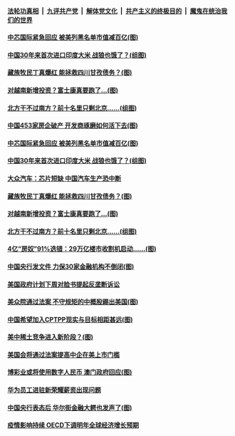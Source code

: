 

####  [法轮功真相](../../../../basic/blob/master/README.md?t=12051203) &nbsp;|&nbsp; [九评共产党](../../../../9ping.md/blob/master/README.md?t=12051203) &nbsp;|&nbsp; [解体党文化](../../../../jtdwh.md/blob/master/README.md?t=12051203)  &nbsp;|&nbsp; [共产主义的终极目的](../../../../gczydzjmd.md/blob/master/README.md?t=12051203) &nbsp;|&nbsp; [魔鬼在统治我们的世界](../../../../mgztzwmdsj.md/blob/master/README.md?t=12051203) 


#### [中芯国际紧急回应 被美列黑名单市值减百亿(图)](../pages/p5/954745.md?t=12051203) 

#### [中国30年来首次进口印度大米 战狼也饿了？(组图)](../pages/p5/954741.md?t=12051203) 

#### [藏族牧民丁真爆红 能拯救四川甘孜债务？(图)](../pages/p5/954677.md?t=12051203) 

#### [对越南新增投资？富士康真要跑了…(图)](../pages/p5/954673.md?t=12051203) 

#### [北方干不过南方？前十名里只剩北京……(组图)](../pages/p5/954667.md?t=12051203) 


#### [中国453家房企破产 开发商琢磨如何活下去(图)](../pages/p5/954731.md?t=12051203) 

#### [中芯国际紧急回应 被美列黑名单市值减百亿(图)](../pages/p5/954745.md?t=12051203) 

#### [中国30年来首次进口印度大米 战狼也饿了？(组图)](../pages/p5/954741.md?t=12051203) 

#### [大众汽车：芯片短缺 中国汽车生产恐中断](../pages/p5/954738.md?t=12051203) 

#### [藏族牧民丁真爆红 能拯救四川甘孜债务？(图)](../pages/p5/954677.md?t=12051203) 

#### [对越南新增投资？富士康真要跑了…(图)](../pages/p5/954673.md?t=12051203) 

#### [北方干不过南方？前十名里只剩北京……(组图)](../pages/p5/954667.md?t=12051203) 

#### [4亿“房奴”91%选错：29万亿楼市收割机启动……(图)](../pages/p5/954658.md?t=12051203) 

#### [中国央行发文件 力保30家金融机构不倒闭(图)](../pages/p5/954612.md?t=12051203) 

#### [美国政府计划下周对脸书提起反垄断诉讼](../pages/p5/954605.md?t=12051203) 

#### [美众院通过法案 不守规矩的中概股踢出美国(图)](../pages/p5/954597.md?t=12051203) 

#### [中国希望加入CPTPP现实与目标相距甚远(图)](../pages/p5/954528.md?t=12051203) 

#### [美中稀土竞争进入新阶段？(图)](../pages/p5/954524.md?t=12051203) 

#### [美国会将通过法案提高中企在美上市门槛](../pages/p5/954521.md?t=12051203) 


#### [博彩业或将使用数字人民币 澳门政府回应(图)](../pages/p5/954510.md?t=12051203) 

#### [华为员工进驻新荣耀薪资出现问题](../pages/p5/954508.md?t=12051203) 

#### [中国央行表态后 华尔街金融大鳄也发声了(图)](../pages/p5/954497.md?t=12051203) 

#### [疫情影响持续 OECD下调明年全球经济增长预期](../pages/p5/954487.md?t=12051203) 

